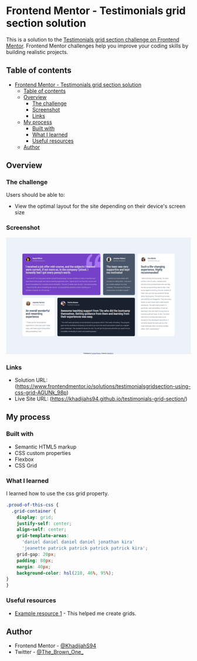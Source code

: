 # Frontend Mentor - Testimonials grid section solution

This is a solution to the [Testimonials grid section challenge on Frontend Mentor](https://www.frontendmentor.io/challenges/testimonials-grid-section-Nnw6J7Un7). Frontend Mentor challenges help you improve your coding skills by building realistic projects. 

## Table of contents

- [Frontend Mentor - Testimonials grid section solution](#frontend-mentor---testimonials-grid-section-solution)
  - [Table of contents](#table-of-contents)
  - [Overview](#overview)
    - [The challenge](#the-challenge)
    - [Screenshot](#screenshot)
    - [Links](#links)
  - [My process](#my-process)
    - [Built with](#built-with)
    - [What I learned](#what-i-learned)
    - [Useful resources](#useful-resources)
  - [Author](#author)


## Overview

### The challenge

Users should be able to:

- View the optimal layout for the site depending on their device's screen size

### Screenshot

![](images/frontendchallenge3.png)



### Links

- Solution URL: (https://www.frontendmentor.io/solutions/testimonialsgridsection-using-css-grid-AGUNk_98p)
- Live Site URL: (https://khadijahs94.github.io/testimonials-grid-section/)

## My process

### Built with

- Semantic HTML5 markup
- CSS custom properties
- Flexbox
- CSS Grid

### What I learned

I learned how to use the css grid property.

```css
.proud-of-this-css {
  .grid-container {
    display: grid;
    justify-self: center;
    align-self: center;
    grid-template-areas:
      'daniel daniel daniel daniel jonathan kira'
      'jeanette patrick patrick patrick patrick kira';
    grid-gap: 20px;
    padding: 80px;
    margin: 40px;
    background-color: hsl(210, 46%, 95%);
}
}
```


### Useful resources

- [Example resource 1](https://www.w3schools.com/default.asp) - This helped me create grids.

## Author

- Frontend Mentor - [@KhadijahS94](https://www.frontendmentor.io/profile/KhadijahS94)
- Twitter - [@The_Brown_One_](https://www.twitter.com/The_Brown_One_)
